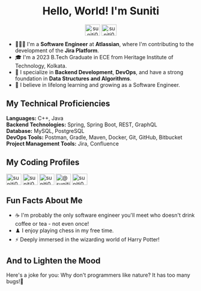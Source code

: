 <h1 align="center">Hello, World! I'm Suniti</h1>

<p align="center">
  <a href="https://linkedin.com/in/suniti0804" target="blank"><img align="center" src="https://raw.githubusercontent.com/rahuldkjain/github-profile-readme-generator/master/src/images/icons/Social/linked-in-alt.svg" alt="suniti0804" height="30" width="40" /></a>
  <a href="https://twitter.com/suniti0804" target="blank"><img align="center" src="https://raw.githubusercontent.com/rahuldkjain/github-profile-readme-generator/master/src/images/icons/Social/twitter.svg" alt="suniti0804" height="30" width="40" /></a>
</p>

- 👩🏻‍💻 I'm a **Software Engineer** at **Atlassian**, where I'm contributing to the development of the **Jira Platform**.
- 🎓 I'm a 2023 B.Tech Graduate in ECE from Heritage Institute of Technology, Kolkata.
- 🔭 I specialize in **Backend Development**, **DevOps**, and have a strong foundation in **Data Structures and Algorithms**.
- 🌱 I believe in lifelong learning and growing as a Software Engineer.



<h2>My Technical Proficiencies</h2>

**Languages:** C++, Java  
**Backend Technologies:** Spring, Spring Boot, REST, GraphQL  
**Database:** MySQL, PostgreSQL  
**DevOps Tools:** Postman, Gradle, Maven, Docker, Git, GitHub, Bitbucket  
**Project Management Tools:** Jira, Confluence  

<h2>My Coding Profiles</h2>

<a href="https://auth.geeksforgeeks.org/user/suniti0804" target="blank"><img align="center" src="https://raw.githubusercontent.com/rahuldkjain/github-profile-readme-generator/master/src/images/icons/Social/geeks-for-geeks.svg" alt="suniti0804" height="30" width="40" /></a>
<a href="https://www.leetcode.com/suniti0804" target="blank"><img align="center" src="https://raw.githubusercontent.com/rahuldkjain/github-profile-readme-generator/master/src/images/icons/Social/leet-code.svg" alt="suniti0804" height="30" width="40" /></a>
<a href="https://www.hackerrank.com/suniti0804" target="blank"><img align="center" src="https://raw.githubusercontent.com/rahuldkjain/github-profile-readme-generator/master/src/images/icons/Social/hackerrank.svg" alt="suniti0804" height="30" width="40" /></a>
<a href="https://www.hackerearth.com/@suniti0804" target="blank"><img align="center" src="https://static-fastly.hackerearth.com/static/hackerearth/images/logo/HE_identity.png" alt="@suniti0804" height="30" width="40" /></a>
<a href="https://www.codechef.com/users/suniti0804" target="blank"><img align="center" src="https://yt3.googleusercontent.com/Lkx3tvgHdRADC3wXQ5TfJZRTeH4nboEPA_-eJChOZ6jRkOdY35lcg014Whj36rHFXhrHY1T_4cs=s900-c-k-c0x00ffffff-no-rj" alt="suniti0804" height="30" width="40" /></a>

<h2>Fun Facts About Me</h2>

- ☕ I'm probably the only software engineer you'll meet who doesn't drink coffee or tea - not even once!
- ♟️ I enjoy playing chess in my free time.  
- ⚡ Deeply immersed in the wizarding world of Harry Potter!   

<h2>And to Lighten the Mood</h2>

Here's a joke for you: Why don't programmers like nature? It has too many bugs!🐞

